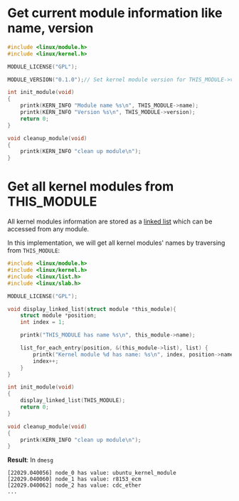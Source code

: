 # Get current module information like name, version

```c
#include <linux/module.h>
#include <linux/kernel.h>

MODULE_LICENSE("GPL");

MODULE_VERSION("0.1.0");// Set kernel module version for THIS_MODULE->version to retrieve

int init_module(void)
{
    printk(KERN_INFO "Module name %s\n", THIS_MODULE->name);
    printk(KERN_INFO "Version %s\n", THIS_MODULE->version);
    return 0;
}

void cleanup_module(void)
{
    printk(KERN_INFO "clean up module\n");
}
```

# Get all kernel modules from THIS_MODULE

All kernel modules information are stored as a [linked list](../../Linked%20list) which can be accessed from any module.

In this implementation, we will get all kernel modules' names by traversing from ``THIS_MODULE``:

```c
#include <linux/module.h>
#include <linux/kernel.h>
#include <linux/list.h>
#include <linux/slab.h>

MODULE_LICENSE("GPL");

void display_linked_list(struct module *this_module){
    struct module *position;
	int index = 1;

	printk("THIS_MODULE has name %s\n", this_module->name);

	list_for_each_entry(position, &(this_module->list), list) {
		printk("Kernel module %d has name: %s\n", index, position->name);
		index++;
	}
}

int init_module(void)
{
    display_linked_list(THIS_MODULE);
    return 0;
}

void cleanup_module(void)
{
    printk(KERN_INFO "clean up module\n");
}
```
**Result**: In ``dmesg``

```
[22029.040056] node_0 has value: ubuntu_kernel_module
[22029.040060] node_1 has value: r8153_ecm
[22029.040062] node_2 has value: cdc_ether
...
```
